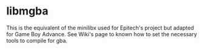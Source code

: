 libmgba
=================

This is the equivalent of the minilibx used for Epitech's project but adapted for Game Boy Advance. See Wiki's page to known how to set the necessary tools to compile for gba.